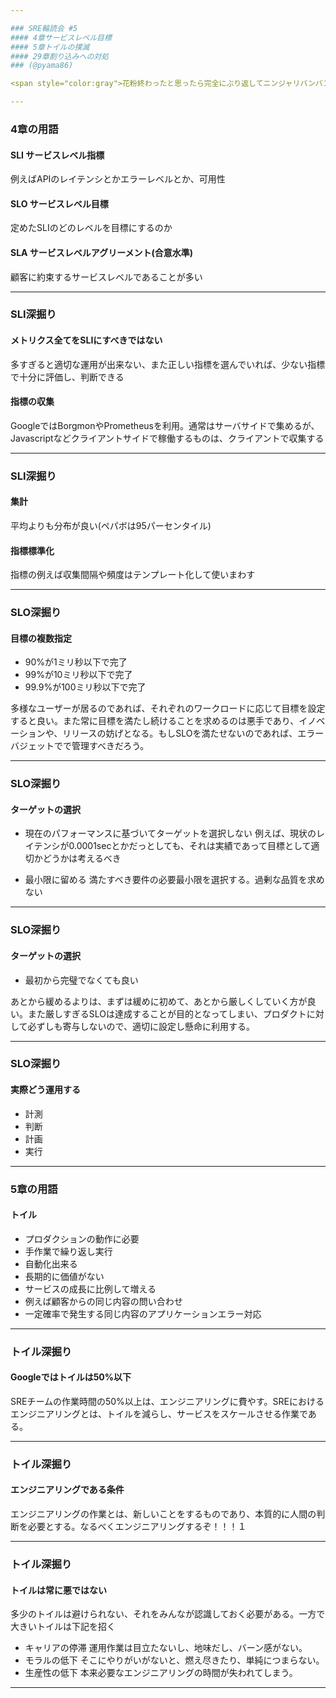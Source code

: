 ```yaml
---

### SRE輪読会 #5
#### 4章サービスレベル目標
#### 5章トイルの撲滅
#### 29章割り込みへの対処
### (@pyama86)

<span style="color:gray">花粉終わったと思ったら完全にぶり返してニンジャリバンバン</span>

---
```

### 4章の用語
#### SLI サービスレベル指標
例えばAPIのレイテンシとかエラーレベルとか、可用性
#### SLO サービスレベル目標
定めたSLIのどのレベルを目標にするのか
#### SLA サービスレベルアグリーメント(合意水準)
顧客に約束するサービスレベルであることが多い

---
### SLI深掘り
#### メトリクス全てをSLIにすべきではない
多すぎると適切な運用が出来ない、また正しい指標を選んでいれば、少ない指標で十分に評価し、判断できる
#### 指標の収集
GoogleではBorgmonやPrometheusを利用。通常はサーバサイドで集めるが、Javascriptなどクライアントサイドで稼働するものは、クライアントで収集する

---
### SLI深掘り
#### 集計
平均よりも分布が良い(ペパボは95パーセンタイル)

#### 指標標準化
指標の例えば収集間隔や頻度はテンプレート化して使いまわす

---
### SLO深掘り
#### 目標の複数指定
- 90%が1ミリ秒以下で完了
- 99%が10ミリ秒以下で完了
- 99.9%が100ミリ秒以下で完了

多様なユーザーが居るのであれば、それぞれのワークロードに応じて目標を設定すると良い。また常に目標を満たし続けることを求めるのは悪手であり、イノベーションや、リリースの妨げとなる。もしSLOを満たせないのであれば、エラーバジェットでで管理すべきだろう。

---
### SLO深掘り
#### ターゲットの選択
- 現在のパフォーマンスに基づいてターゲットを選択しない
例えば、現状のレイテンシが0.0001secとかだっとしても、それは実績であって目標として適切かどうかは考えるべき

- 最小限に留める
満たすべき要件の必要最小限を選択する。過剰な品質を求めない

---
### SLO深掘り
#### ターゲットの選択
- 最初から完璧でなくても良い

あとから緩めるよりは、まずは緩めに初めて、あとから厳しくしていく方が良い。また厳しすぎるSLOは達成することが目的となってしまい、プロダクトに対して必ずしも寄与しないので、適切に設定し懸命に利用する。

---

### SLO深掘り
#### 実際どう運用する
- 計測
- 判断
- 計画
- 実行

---
### 5章の用語
#### トイル
- プロダクションの動作に必要
- 手作業で繰り返し実行
- 自動化出来る
- 長期的に価値がない
- サービスの成長に比例して増える
 - 例えば顧客からの同じ内容の問い合わせ
 - 一定確率で発生する同じ内容のアプリケーションエラー対応

---

### トイル深掘り
#### Googleではトイルは50%以下
SREチームの作業時間の50%以上は、エンジニアリングに費やす。SREにおけるエンジニアリングとは、トイルを減らし、サービスをスケールさせる作業である。

---
### トイル深掘り
#### エンジニアリングである条件
エンジニアリングの作業とは、新しいことをするものであり、本質的に人間の判断を必要とする。なるべくエンジニアリングするぞ！！！１

---

### トイル深掘り
#### トイルは常に悪ではない

多少のトイルは避けられない、それをみんなが認識しておく必要がある。一方で大きいトイルは下記を招く

- キャリアの停滞
運用作業は目立たないし、地味だし、バーン感がない。
- モラルの低下
そこにやりがいがないと、燃え尽きたり、単純につまらない。
- 生産性の低下
本来必要なエンジニアリングの時間が失われてしまう。


---
